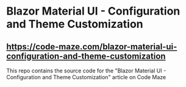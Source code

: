 # Blazor Material UI - Configuration and Theme Customization
## https://code-maze.com/blazor-material-ui-configuration-and-theme-customization
This repo contains the source code for the "Blazor Material UI - Configuration and Theme Customization" article on Code Maze
